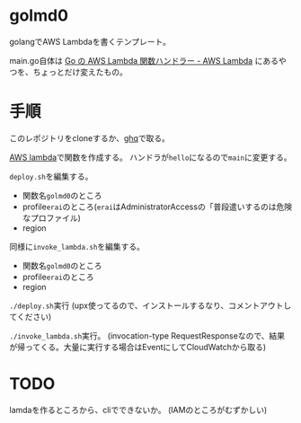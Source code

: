 # golmd0

golangでAWS Lambdaを書くテンプレート。

main.go自体は
[Go の AWS Lambda 関数ハンドラー - AWS Lambda](https://docs.aws.amazon.com/ja_jp/lambda/latest/dg/go-programming-model-handler-types.html)
にあるやつを、ちょっとだけ変えたもの。


# 手順

このレポジトリをcloneするか、[ghq](https://github.com/motemen/ghq)で取る。

[AWS lambda](https://ap-northeast-1.console.aws.amazon.com/lambda/home)で関数を作成する。
ハンドラが`hello`になるので`main`に変更する。

`deploy.sh`を編集する。
- 関数名`golmd0`のところ
- profile`erai`のところ(`erai`はAdministratorAccessの「普段遣いするのは危険なプロファイル)
- region

同様に`invoke_lambda.sh`を編集する。
- 関数名`golmd0`のところ
- profile`erai`のところ
- region

`./deploy.sh`実行 (upx使ってるので、インストールするなり、コメントアウトしてください)

`./invoke_lambda.sh`実行。
(invocation-type RequestResponseなので、結果が帰ってくる。大量に実行する場合はEventにしてCloudWatchから取る)


# TODO

lamdaを作るところから、cliでできないか。
(IAMのところがむずかしい)
